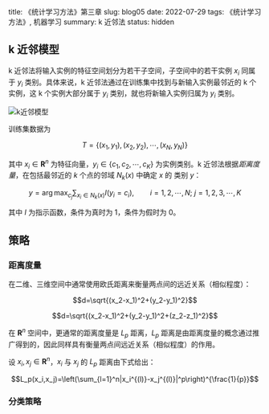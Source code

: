 title: 《统计学习方法》第三章
slug: blog05
date: 2022-07-29
tags: 《统计学习方法》, 机器学习
summary: k 近邻法
status: hidden

## k 近邻模型

k 近邻法将输入实例的特征空间划分为若干子空间，子空间中的若干实例 $x_i$ 同属于 $y_i$ 类别。具体来说，k 近邻法通过在训练集中找到与新输入实例最邻近的 k 个实例，这 k 个实例大部分属于 $y_i$ 类别，就也将新输入实例归属为 $y_i$ 类别。

![k近邻模型]()

训练集数据为

$$
T=\{ (x_1,y_1),(x_2,y_2),\cdots,(x_N,y_N) \}
$$

其中 $x_i\in\mathbf{R}^n$ 为特征向量，$y_i\in\{c_1,c_2,\cdots,c_K\}$ 为实例类别。k 近邻法根据<em>距离度量</em>，在包括最邻近的 $k$ 个点的邻域 $N_k(x)$ 中确定 $x$ 的 类别 $y$：


$$y=\arg \max_{c_j}\sum_{x_i\in N_k(x)}I(y_i=c_i),\qquad i=1,2,\cdots,N;\ j=1,2,3,\cdots,K$$

其中 $I$ 为指示函数，条件为真时为 $1$，条件为假时为 $0$。

## 策略

### 距离度量

在二维、三维空间中通常使用欧氏距离来衡量两点间的远近关系（相似程度）：

$$d=\sqrt{(x_2-x_1)^2+(y_2-y_1)^2}$$

$$d=\sqrt{(x_2-x_1)^2+(y_2-y_1)^2+(z_2-z_1)^2}$$

在 $\mathbf{R}^n$ 空间中，更通常的距离度量是 $L_p$ 距离，$L_p$ 距离是由距离度量的概念通过推广得到的，因此同样具有衡量两点间远近关系（相似程度）的作用。

设 $x_i,x_j\in\mathbf{R}^n$，$x_i$ 与 $x_j$ 的 $L_p$ 距离由下式给出：

$$L_p(x_i,x_j)=\left(\sum_{l=1}^n|x_i^{(l)}-x_j^{(l)}|^p\right)^{\frac{1}{p}}$$

### 分类策略